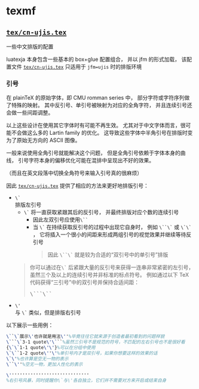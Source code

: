 # texmf

## [`tex/cn-ujis.tex`](tex/cn-ujis.tex)

一些中文排版的配置

luatexja 本身包含一些基本的 box+glue 配置组合，
并以 jfm 的形式加载，
该配置文件 [`tex/cn-ujis.tex`](tex/cn-ujis.tex) 只适用于 `jfm=ujis` 时的排版环境

### 引号


在 plainTeX 的原始字体，即 CMU romman series 中，
部分字符或字符序列做了特殊的映射。
其中反引号、单引号被映射为对应的全角字符，
并且连续引号还会做一些间距调整。

以上这些设计在使用其它字体时有可能不再生效。
尤其对于中文字体而言，很可能不会做这么多的 Lartin family 的优化。
这导致这些字体中半角引号在排版时变为了原始无方向的 ASCII 图像。

一般来说使用全角引号就能解决这个问题，
但是全角引号依赖于字体本身的曲线，
引号字符本身的偏移优化可能在混排中呈现出不好的效果。

（而且在英文段落中切换全角符号来输入引号真的很麻烦）

因此 [`tex/cn-ujis.tex`](tex/cn-ujis.tex) 提供了相应的方法来更好地排版引号：
- <code>\\\`</code>  
	排版左引号
	- <code>\\\`</code> 将一直获取紧跟其后的反引号，
		并最终排版对应个数的连续引号
		- 因此左双引号应使用<code>\\\`\`</code>
		- 当 <code>\\\`</code> 在持续获取反引号的过程中出现它自身时，
			例如 <code>\\\`\`\\\`</code> 或 <code>\\\`\\\`</code> ，
			它将插入一个很小的间距来形成两组引号的视觉效果并继续等待反引号
			> 因此 <code>\\\`\`\\\`</code> 就是较为合适的“双引号中的单引号”排版
	> 你可以通过在<code>\\\`</code> 后紧跟大量的反引号来获得一连串非常紧密的左引号，
	> 虽然三个及以上的连续引号并非标准的标点符号。
	> 例如通过以下 TeX 代码获得“三引号”中的双引号并保持合适间距：
	> <pre>
	> \```\``
	> </pre>
- <code>\\'</code>  
	与 <code>\\\`</code> 类似，但是排版右引号

以下展示一些用例：
```latex
\``\`展示\'也许就是用法\''%毕竟往往它就来源于创造者最初看到的问题样貌
\```\`3-1 quote\'\```%虽然三引号不是规范的符号，不匹配的左右引号也不是很好看
{\`\`1-1 quote\'\'}%可以在分组中使用
\`\``1-2 quote\''\'%单引号内才是双引号，如果你想要这样的效果的话
\`\'%也许算是空无一物的表示
\``\''%空无一物，更加人性化的表示

\''''''''''''''''''''''''''''''
%右引号风暴，同时提醒你\`与\'各自独立，它们并不需要对方来开启或结束自身
```
